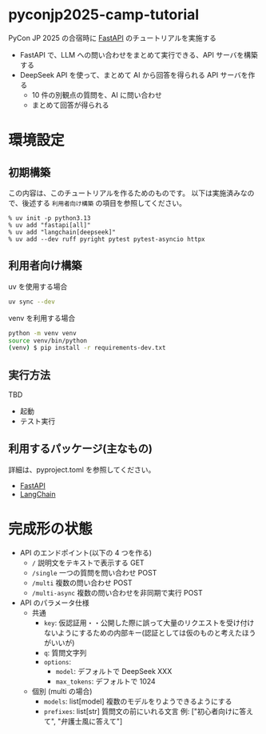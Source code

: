 # pyconjp2025-camp-tutorial

PyCon JP 2025 の合宿時に [FastAPI](https://fastapi.tiangolo.com/) のチュートリアルを実施する

- FastAPI で、LLM への問い合わせをまとめて実行できる、API サーバを構築する
- DeepSeek API を使って、まとめて AI から回答を得られる API サーバを作る
  - 10 件の別観点の質問を、AI に問い合わせ
  - まとめて回答が得られる

# 環境設定

## 初期構築

この内容は、このチュートリアルを作るためのものです。
以下は実施済みなので、後述する `利用者向け構築` の項目を参照してください。

```
% uv init -p python3.13
% uv add "fastapi[all]"
% uv add "langchain[deepseek]"
% uv add --dev ruff pyright pytest pytest-asyncio httpx
```

## 利用者向け構築

uv を使用する場合

```bash
uv sync --dev
```

venv を利用する場合

```bash
python -m venv venv
source venv/bin/python
(venv) $ pip install -r requirements-dev.txt
```

## 実行方法

TBD

- 起動
- テスト実行

## 利用するパッケージ(主なもの)

詳細は、pyproject.toml を参照してください。

- [FastAPI](https://fastapi.tiangolo.com/)
- [LangChain](https://python.langchain.com/docs/introduction/)

# 完成形の状態

- API のエンドポイント(以下の 4 つを作る)
  - `/` 説明文をテキストで表示する GET
  - `/single` 一つの質問を問い合わせ POST
  - `/multi` 複数の問い合わせ POST
  - `/multi-async` 複数の問い合わせを非同期で実行 POST
- API のパラメータ仕様
  - 共通
    - `key`: 仮認証用・・公開した際に誤って大量のリクエストを受け付けないようにするための内部キー(認証としては仮のものと考えたほうがいいが)
    - `q`: 質問文字列
    - `options`:
      - `model`: デフォルトで DeepSeek XXX
      - `max_tokens`: デフォルトで 1024
  - 個別 (multi の場合)
    - `models`: list[model] 複数のモデルをりようできるようにする
    - `prefixes`: list[str] 質問文の前にいれる文言 例: ["初心者向けに答えて", "弁護士風に答えて"]
